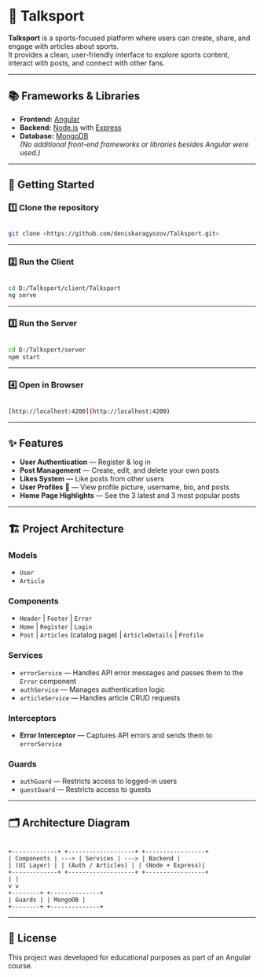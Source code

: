 # 🏀 Talksport

**Talksport** is a sports-focused platform where users can create, share, and engage with articles about sports.  
It provides a clean, user-friendly interface to explore sports content, interact with posts, and connect with other fans.

---

## 📚 Frameworks & Libraries
- **Frontend:** [Angular](https://angular.io/)
- **Backend:** [Node.js](https://nodejs.org/) with [Express](https://expressjs.com/)
- **Database:** [MongoDB](https://www.mongodb.com/)  
*(No additional front-end frameworks or libraries besides Angular were used.)*

---

## 🚀 Getting Started

### 1️⃣ Clone the repository

```bash

git clone <https://github.com/deniskaragyozov/Talksport.git>

```

---

### 2️⃣ Run the Client

```bash

cd D:/Talksport/client/Talksport
ng serve

```

---

### 3️⃣ Run the Server

```bash

cd D:/Talksport/server
npm start

```

---

### 4️⃣ Open in Browser

```bash

[http://localhost:4200](http://localhost:4200)

```

---

## ✨ Features
- **User Authentication** — Register & log in
- **Post Management** — Create, edit, and delete your own posts
- **Likes System** — Like posts from other users
- **User Profiles** 🏀 — View profile picture, username, bio, and posts
- **Home Page Highlights** — See the 3 latest and 3 most popular posts

---

## 🏗 Project Architecture

### **Models**
- `User`
- `Article`

### **Components**
- `Header` | `Footer` | `Error`
- `Home` | `Register` | `Login`
- `Post` | `Articles` (catalog page) | `ArticleDetails` | `Profile`

### **Services**
- `errorService` — Handles API error messages and passes them to the `Error` component
- `authService` — Manages authentication logic
- `articleService` — Handles article CRUD requests

### **Interceptors**
- **Error Interceptor** — Captures API errors and sends them to `errorService`

### **Guards**
- `authGuard` — Restricts access to logged-in users
- `guestGuard` — Restricts access to guests

---

## 🗂 Architecture Diagram

```

+-------------+ +-------------------+ +-----------------+
| Components | ---> | Services | ---> | Backend |
| (UI Layer) | | (Auth / Articles) | | (Node + Express)|
+-------------+ +-------------------+ +-----------------+
| |
v v
+--------+ +--------------+
| Guards | | MongoDB |
+--------+ +--------------+

```

---

## 📄 License
This project was developed for educational purposes as part of an Angular course.


